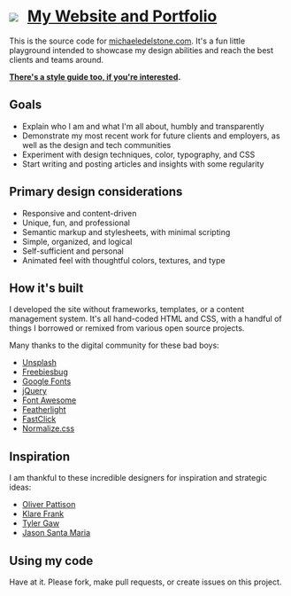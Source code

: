 # <img src="http://michaeledelstone.com/images/favicon.png" style="max-width: 25px; margin-right: 10px;" /> [My Website and Portfolio](http://michaeledelstone.com)

This is the source code for [michaeledelstone.com](http://michaeledelstone.com). It's a fun little playground intended to showcase my design abilities and reach the best clients and teams around.

**[There's a style guide too, if you're interested](http://michaeledelstone.com/styleguide).**

## Goals

* Explain who I am and what I'm all about, humbly and transparently
* Demonstrate my most recent work for future clients and employers, as well as the design and tech communities
* Experiment with design techniques, color, typography, and CSS
* Start writing and posting articles and insights with some regularity

## Primary design considerations

* Responsive and content-driven
* Unique, fun, and professional
* Semantic markup and stylesheets, with minimal scripting
* Simple, organized, and logical
* Self-sufficient and personal
* Animated feel with thoughtful colors, textures, and type

## How it's built

I developed the site without frameworks, templates, or a content management system. It's all hand-coded HTML and CSS, with a handful of things I borrowed or remixed from various open source projects.

Many thanks to the digital community for these bad boys:

* [Unsplash](https://unsplash.com/)
* [Freebiesbug](http://freebiesbug.com/)
* [Google Fonts](https://github.com/google/fonts)
* [jQuery](https://github.com/jquery/jquery)
* [Font Awesome](https://github.com/FortAwesome/Font-Awesome)
* [Featherlight](https://github.com/noelboss/featherlight)
* [FastClick](https://github.com/ftlabs/fastclick)
* [Normalize.css](https://github.com/necolas/normalize.css)

## Inspiration

I am thankful to these incredible designers for inspiration and strategic ideas:

* [Oliver Pattison](https://olivermak.es/)
* [Klare Frank](http://klare.io/)
* [Tyler Gaw](https://tylergaw.com/)
* [Jason Santa Maria](http://jasonsantamaria.com/)

## Using my code

Have at it. Please fork, make pull requests, or create issues on this project.
